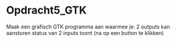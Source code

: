# Opdracht5_GTK
Maak een grafisch GTK programma aan waarmee je:
2 outputs kan aansturen
status van 2 inputs toont (na op een button te klikken)
